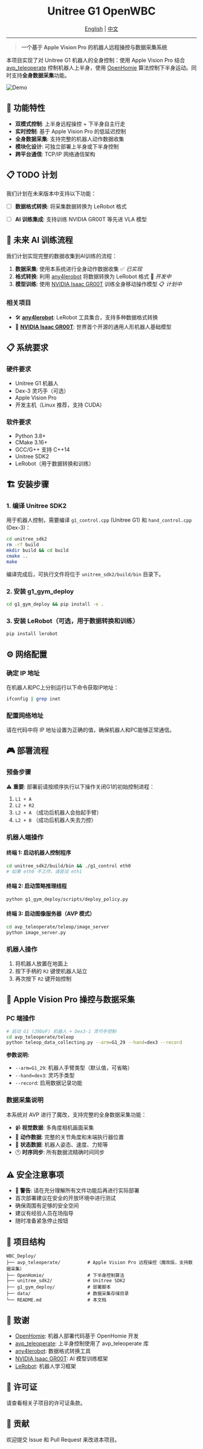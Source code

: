 <div align="center">
  <h1 align="center"> Unitree G1 OpenWBC </h1>


[English](README.md) | [中文](README_CN.md) 


</div>

---

> **一个基于 Apple Vision Pro 的机器人远程操控与数据采集系统**

本项目实现了对 Unitree G1 机器人的全身控制：使用 Apple Vision Pro 结合 [avp_teleoperate](https://github.com/unitreerobotics/avp_teleoperate) 控制机器人上半身，使用 [OpenHomie](https://github.com/OpenRobotLab/OpenHomie) 算法控制下半身运动。同时支持**全身数据采集**功能。

![Demo](demos_all.gif)

## 🚀 功能特性

- **双模式控制**: 上半身远程操控 + 下半身自主行走
- **实时控制**: 基于 Apple Vision Pro 的低延迟控制
- **全身数据采集**: 支持完整的机器人动作数据收集
- **模块化设计**: 可独立部署上半身或下半身控制
- **跨平台通信**: TCP/IP 网络通信架构

## 📋 TODO 计划

我们计划在未来版本中支持以下功能：

- [ ] **数据格式转换**: 将采集数据转换为 LeRobot 格式
- [ ] **AI 训练集成**: 支持训练 NVIDIA GR00T 等先进 VLA 模型


## 🤖 未来 AI 训练流程

我们计划实现完整的数据收集到AI训练的流程：

1. **数据采集**: 使用本系统进行全身动作数据收集 ✅ *已实现*
2. **格式转换**: 利用 [any4lerobot](https://github.com/Tavish9/any4lerobot) 将数据转换为 LeRobot 格式 🚧 *开发中*
3. **模型训练**: 使用 [NVIDIA Isaac GR00T](https://github.com/NVIDIA/Isaac-GR00T) 训练全身移动操作模型 📋 *计划中*

### 相关项目

- 🛠️ **[any4lerobot](https://github.com/Tavish9/any4lerobot)**: LeRobot 工具集合，支持多种数据格式转换
- 🧠 **[NVIDIA Isaac GR00T](https://github.com/NVIDIA/Isaac-GR00T)**: 世界首个开源的通用人形机器人基础模型

## 📋 系统要求

### 硬件要求
- Unitree G1 机器人
- Dex-3 灵巧手（可选）
- Apple Vision Pro
- 开发主机（Linux 推荐，支持 CUDA）

### 软件要求
- Python 3.8+
- CMake 3.16+
- GCC/G++ 支持 C++14
- Unitree SDK2
- LeRobot（用于数据转换和训练）

## 🏗️ 安装步骤

### 1. 编译 Unitree SDK2

用于机器人控制，需要编译 `g1_control.cpp` (Unitree G1) 和 `hand_control.cpp` (Dex-3)：

```bash
cd unitree_sdk2
rm -rf build
mkdir build && cd build
cmake ..
make
```

编译完成后，可执行文件将位于 `unitree_sdk2/build/bin` 目录下。

### 2. 安装 g1_gym_deploy

```bash
cd g1_gym_deploy && pip install -e .
```

### 3. 安装 LeRobot（可选，用于数据转换和训练）

```bash
pip install lerobot
```

## ⚙️ 网络配置

### 确定 IP 地址

在机器人和PC上分别运行以下命令获取IP地址：

```bash
ifconfig | grep inet
```

### 配置网络地址

请在代码中将 IP 地址设置为正确的值，确保机器人和PC能够正常通信。

## 🎮 部署流程

### 预备步骤

⚠️ **重要**: 部署前请按顺序执行以下操作关闭G1的初始控制进程：

1. `L1 + A` 
2. `L2 + R2`
3. `L2 + A` （成功后机器人会抬起手臂）
4. `L2 + B` （成功后机器人失去力控）

### 机器人端操作

#### 终端 1: 启动机器人控制程序
```bash
cd unitree_sdk2/build/bin && ./g1_control eth0
# 如果 eth0 不工作，请尝试 eth1
```

#### 终端 2: 启动策略推理线程
```bash
python g1_gym_deploy/scripts/deploy_policy.py
```

#### 终端 3: 启动图像服务器（AVP 模式）
```bash
cd avp_teleoperate/teleop/image_server
python image_server.py
```

### 机器人操作

1. 将机器人放置在地面上
2. 按下手柄的 `R2` 键使机器人站立
3. 再次按下 `R2` 键开始控制

## 📱 Apple Vision Pro 操控与数据采集

### PC 端操作

```bash
# 启动 G1 (29DoF) 机器人 + Dex3-1 灵巧手控制
cd avp_teleoperate/teleop
python teleop_data_collecting.py --arm=G1_29 --hand=dex3 --record
```

**参数说明:**
- `--arm=G1_29`: 机器人手臂类型（默认值，可省略）
- `--hand=dex3`: 灵巧手类型
- `--record`: 启用数据记录功能

### 数据采集说明

本系统对 AVP 进行了魔改，支持完整的全身数据采集功能：

- 📹 **视觉数据**: 多角度相机画面采集
- 🎯 **动作数据**: 完整的关节角度和末端执行器位置
- 🤖 **状态数据**: 机器人姿态、速度、力矩等
- 🕐 **时序同步**: 所有数据流精确时间同步





## ⚠️ 安全注意事项

- **🔴 警告**: 请在充分理解所有文件功能后再进行实际部署
- 首次部署建议在安全的开放环境中进行测试
- 确保周围有足够的安全空间
- 建议有经验人员在场指导
- 随时准备紧急停止按钮

## 📁 项目结构

```
WBC_Deploy/
├── avp_teleoperate/          # Apple Vision Pro 远程操控（魔改版，支持数据采集）
├── OpenHomie/                # 下半身控制算法
├── unitree_sdk2/             # Unitree SDK2
├── g1_gym_deploy/            # 部署脚本
├── data/                     # 数据采集存储目录
└── README.md                 # 本文档
```



## 👏 致谢

- [OpenHomie](https://github.com/OpenRobotLab/OpenHomie/tree/main/HomieDeploy): 机器人部署代码基于 OpenHomie 开发
- [avp_teleoperate](https://github.com/unitreerobotics/avp_teleoperate): 上半身控制使用了 avp_teleoperate 库
- [any4lerobot](https://github.com/Tavish9/any4lerobot): 数据格式转换工具
- [NVIDIA Isaac GR00T](https://github.com/NVIDIA/Isaac-GR00T): AI 模型训练框架
- [LeRobot](https://github.com/huggingface/lerobot): 机器人学习框架

## 📜 许可证

请查看相关子项目的许可证条款。

## 🤝 贡献

欢迎提交 Issue 和 Pull Request 来改进本项目。



